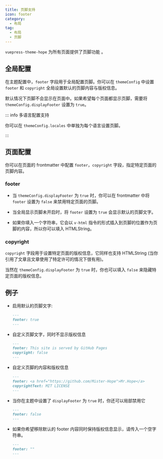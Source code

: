 ```yaml
---
title: 页脚支持
icon: footer
category:
  - 布局
tag:
  - 布局
  - 页脚
---
```


`vuepress-theme-hope` 为所有页面提供了页脚功能 <Badge text="支持页面配置" />。

<!-- more -->

## 全局配置

在主题配置中，`footer` 字段用于全局配置页脚。你可以在 `themeConfig` 中设置 `footer` 和 `copyright` 全局设置默认的页脚内容与版权信息。

默认情况下页脚不会显示在页面中。如果希望每个页面都显示页脚，需要将 `themeConfig.displayFooter` 设置为 `true`。

::: info 多语言配置支持

你可以在 `themeConfig.locales` 中单独为每个语言设置页脚。

:::

## 页面配置

你可以在页面的 frontmatter 中配置 `footer`，`copyright` 字段，指定特定页面的页脚内容。

### footer

- 当 `themeConfig.displayFooter` 为 `true` 时，你可以在 frontmatter 中将 `footer` 设置为 `false` 来禁用特定页面的页脚。

- 当全局显示页脚未开启时，将 `footer` 设置为 `true` 会显示默认的页脚文字。

- 如果你填入一个字符串，它会以 `v-html` 指令的形式插入到页脚的位置作为页脚的内容，所以你可以填入 HTMLString。

### copyright

`copyright` 字段用于设置特定页面的版权信息，它同样也支持 HTMLString (当你引用了文章且文章使用了特定许可的情况下很有用)。

当然在 `themeConfig.displayFooter` 为 `true` 时，你也可以填入 `false` 来隐藏特定页面的版权信息。

## 例子

- 启用默认的页脚文字:

  ```md
  ---
  footer: true
  ---
  ```

- 自定义页脚文字，同时不显示版权信息

  ```md
  ---
  footer: This site is served by GitHub Pages
  copyright: false
  ---
  ```

- 自定义页脚的内容和版权信息

  ```md
  ---
  footer: <a href="https://github.com/Mister-Hope">Mr.Hope</a>
  copyrightText: MIT LICENSE
  ---
  ```

- 当你在主题中设置了 `displayFooter` 为 `true` 时，你还可以局部禁用它

  ```md
  ---
  footer: false
  ---
  ```

- 如果你希望移除默认的 footer 内容同时保持版权信息显示，请传入一个空字符串。

  ```md
  ---
  footer: ""
  ---
  ```
